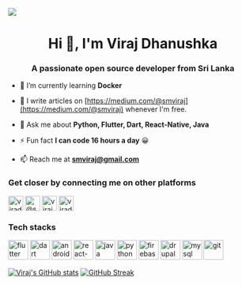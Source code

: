 ![](https://komarev.com/ghpvc/?username=viradhanus&color=0C71E0)

<h1 align="center">Hi 👋, I'm Viraj Dhanushka</h1>
<h3 align="center">A passionate open source developer from Sri Lanka</h3>

- 🌱 I’m currently learning **Docker**

- 📝 I write articles on [https://medium.com/@smviraj](https://medium.com/@smviraj) whenever I'm free. 

- 💬 Ask me about **Python, Flutter, Dart, React-Native, Java**

- ⚡ Fun fact **I can code 16 hours a day** 😀 

- 📫 Reach me at **smviraj@gmail.com**

### Get closer by connecting me on other platforms

<p align="left">
<a href="https://www.linkedin.com/in/viradhanus/" target="blank"><img align="center" src="https://cdn.jsdelivr.net/npm/simple-icons@3.0.1/icons/linkedin.svg" alt="viradhanus" height="30" width="30" /></a>
<a href="https://medium.com/@smviraj" target="blank"><img align="center" src="https://cdn.jsdelivr.net/npm/simple-icons@3.0.1/icons/medium.svg" alt="@smviraj" height="30" width="30" /></a>
<a href="https://stackoverflow.com/users/11431672/viraj-dhanushka" target="blank"><img align="center" src="https://cdn.jsdelivr.net/npm/simple-icons@3.0.1/icons/stackoverflow.svg" alt="viraj-dhanushka" height="30" width="30" /></a>
<a href="https://www.facebook.com/profile.php?id=100001381124062" target="blank"><img align="center" src="https://cdn.jsdelivr.net/npm/simple-icons@3.0.1/icons/facebook.svg" alt="viradhanus" height="30" width="30" /></a>
</p>

### Tech stacks
<!-- BLOG-POST-LIST:START -->
<!-- BLOG-POST-LIST:END -->

<p align="left">
  <img src="https://www.vectorlogo.zone/logos/flutterio/flutterio-icon.svg" alt="flutter" width="40" height="40"/> 
  <img src="https://www.vectorlogo.zone/logos/dartlang/dartlang-icon.svg" alt="dart" width="40" height="40"/> 
  <img src="https://www.vectorlogo.zone/logos/android/android-icon.svg" alt="android" width="40" height="40"/> 
  <img src="https://www.vectorlogo.zone/logos/reactjs/reactjs-icon.svg" alt="react-native" width="40" height="40"/> 
  <img src="https://www.vectorlogo.zone/logos/java/java-icon.svg" alt="java" width="40" height="40"/> 
  <img src="https://www.vectorlogo.zone/logos/python/python-icon.svg" alt="python" width="40" height="40"/>   
  <img src="https://www.vectorlogo.zone/logos/firebase/firebase-icon.svg" alt="firebase" width="40" height="40"/> 
  <img src="https://www.vectorlogo.zone/logos/drupal/drupal-icon.svg" alt="drupal" width="40" height="40"/> 
  <img src="https://www.vectorlogo.zone/logos/mysql/mysql-icon.svg" alt="mysql" width="40" height="40"/>
  <img src="https://www.vectorlogo.zone/logos/git-scm/git-scm-icon.svg" alt="git" width="40" height="40"/> 

</p>



[![Viraj's GitHub stats](https://github-readme-stats.vercel.app/api?username=viradhanus&count_private=true&show_icons=true&&include_all_commits=true&theme=highcontrast)](https://github.com/viradhanus/github-readme-stats) 
[![GitHub Streak](https://github-readme-streak-stats.herokuapp.com/?user=viradhanus&count_private=true&show_icons=true&theme=highcontrast)](https://github.com/viradhanus/github-readme-streak-stats)
